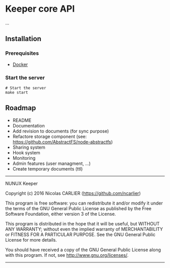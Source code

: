 # Keeper core API

...

## Installation

### Prerequisites

* [Docker](http://www.docker.io/)

### Start the server

```
# Start the server
make start
```

## Roadmap

- README
- Documentation
- Add revision to documents (for sync purpose)
- Refactore storage component (see: https://github.com/AbstractFS/node-abstractfs)
- Sharing system
- Hook system
- Monitoring
- Admin features (user managment, ...)
- Create temporary documents (ttl)

----------------------------------------------------------------------

NUNUX Keeper

Copyright (c) 2016 Nicolas CARLIER (https://github.com/ncarlier)

This program is free software: you can redistribute it and/or modify
it under the terms of the GNU General Public License as published by
the Free Software Foundation, either version 3 of the License.

This program is distributed in the hope that it will be useful,
but WITHOUT ANY WARRANTY; without even the implied warranty of
MERCHANTABILITY or FITNESS FOR A PARTICULAR PURPOSE.  See the
GNU General Public License for more details.

You should have received a copy of the GNU General Public License
along with this program.  If not, see <http://www.gnu.org/licenses/>.

----------------------------------------------------------------------
